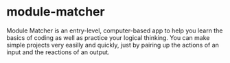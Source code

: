 # module-matcher
Module Matcher is an entry-level, computer-based app to help you learn the basics of coding as well as practice your logical thinking. You can make simple projects very easilly and quickly, just by pairing up the actions of an input and the reactions of an output.
